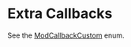 # Extra Callbacks

See the [ModCallbackCustom](/isaacscript-common/other/enums/ModCallbackCustom) enum.
